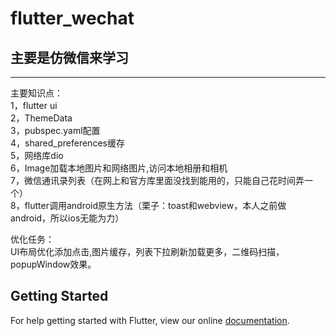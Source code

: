 # flutter_wechat

## 主要是仿微信来学习

--------

主要知识点：  
1，flutter ui  
2，ThemeData  
3，pubspec.yaml配置  
4，shared_preferences缓存  
5，网络库dio  
6，Image加载本地图片和网络图片,访问本地相册和相机  
7，微信通讯录列表（在网上和官方库里面没找到能用的，只能自己花时间弄一个）  
8，flutter调用android原生方法（栗子：toast和webview，本人之前做android，所以ios无能为力）  

优化任务：  
UI布局优化添加点击,图片缓存，列表下拉刷新加载更多，二维码扫描，popupWindow效果。

## Getting Started

For help getting started with Flutter, view our online
[documentation](https://flutter.io/).
